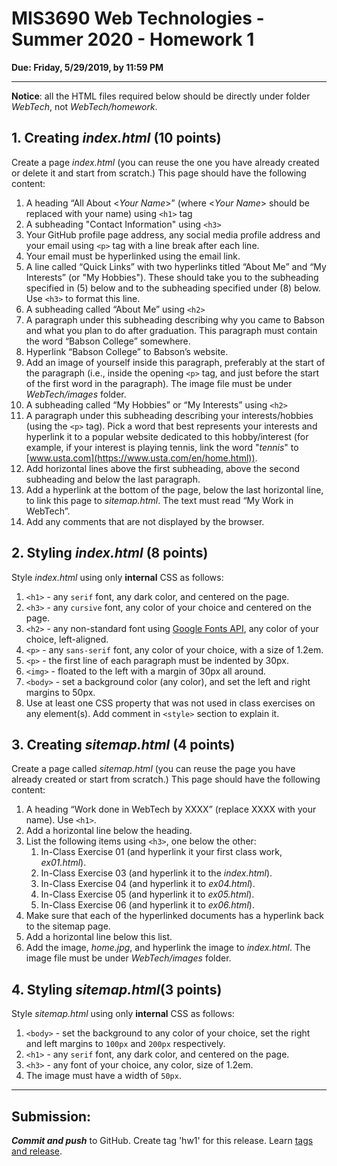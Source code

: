 # MIS3690 Web Technologies - Summer 2020 - Homework 1

**Due: Friday, 5/29/2019, by 11:59 PM**

---
**Notice**: all the HTML files required below should be directly under folder _WebTech_, not _WebTech/homework_.

## 1. Creating _index.html_ (10 points)

Create a page _index.html_ (you can reuse the one you have already created or delete it and start from scratch.) This page should have the following content:

1. A heading “All About <_Your Name_>” (where <_Your Name_> should be replaced with your name) using `<h1>` tag
2. A subheading "Contact Information" using `<h3>`
3. Your GitHub profile page address, any social media profile address and your email using `<p>` tag with a line break after each line.
4. Your email must be hyperlinked using the email link.
5. A line called “Quick Links” with two hyperlinks titled “About Me” and “My Interests” (or "My Hobbies"). These should take you to the subheading specified in (5) below and to the subheading specified under (8) below. Use `<h3>` to format this line.
6. A subheading called “About Me” using `<h2>`
7. A paragraph under this subheading describing why you came to Babson and what you plan to do after graduation. This paragraph must contain the word “Babson College” somewhere.
8. Hyperlink “Babson College” to Babson’s website.
9. Add an image of yourself inside this paragraph, preferably at the start of the paragraph (i.e., inside the opening `<p>` tag, and just before the start of the first word in the paragraph). The image file must be under _WebTech/images_ folder.
10. A subheading called “My Hobbies” or “My Interests” using `<h2>`
11. A paragraph under this subheading describing your interests/hobbies (using the `<p>` tag). Pick a word that best represents your interests and hyperlink it to a popular website dedicated to this hobby/interest (for example, if your interest is playing tennis, link the word "_tennis_" to [www.usta.com](https://www.usta.com/en/home.html)).
12. Add horizontal lines above the first subheading, above the second subheading and below the last paragraph.
13. Add a hyperlink at the bottom of the page, below the last horizontal line, to link this page to *sitemap.html*. The text must read “My Work in WebTech”.
14. Add any comments that are not displayed by the browser.

## 2. Styling _index.html_ (8 points)

Style _index.html_ using only **internal** CSS as follows:

1. `<h1>` - any `serif` font, any dark color, and centered on the page.
2. `<h3>` - any `cursive` font, any color of your choice and centered on the page.
3. `<h2>` - any non-standard font using [Google Fonts API](https://developers.google.com/fonts/docs/getting_started), any color of your choice, left-aligned.
4. `<p>` - any `sans-serif` font, any color of your choice, with a size of 1.2em.
5. `<p>` - the first line of each paragraph must be indented by 30px.
6. `<img>` - floated to the left with a margin of 30px all around.
7. `<body>` - set a background color (any color), and set the left and right margins to 50px.
8. Use at least one CSS property that was not used in class exercises on any element(s). Add comment in `<style>` section to explain it.

## 3. Creating _sitemap.html_ (4 points)

Create a page called _sitemap.html_ (you can reuse the page you have already created or start from scratch.) This page should have the following content:

1. A heading “Work done in WebTech by XXXX” (replace XXXX with your name). Use `<h1>`.
2. Add a horizontal line below the heading.
3. List the following items using `<h3>`, one below the other:
   1. In-Class Exercise 01 (and hyperlink it your first class work, _ex01.html_).
   2. In-Class Exercise 03 (and hyperlink it to the _index.html_).
   3. In-Class Exercise 04 (and hyperlink it to _ex04.html_).
   4. In-Class Exercise 05 (and hyperlink it to _ex05.html_).
   5. In-Class Exercise 06 (and hyperlink it to _ex06.html_).
4. Make sure that each of the hyperlinked documents has a hyperlink back to the sitemap page.
5. Add a horizontal line below this list.
6. Add the image, _home.jpg_, and hyperlink the image to _index.html_. The image file must be under _WebTech/images_ folder.

## 4. Styling _sitemap.html_(3 points)

Style _sitemap.html_ using only **internal** CSS as follows:

1. `<body>` - set the background to any color of your choice, set the right and left margins to `100px` and `200px` respectively.
2. `<h1>` - any `serif` font, any dark color, and centered on the page.
3. `<h3>` - any font of your choice, any color, size of 1.2em.
4. The image must have a width of `50px`.

---
## Submission:

***Commit and push*** to GitHub. Create tag 'hw1' for this release. Learn [tags and release](https://help.github.com/en/github/administering-a-repository/viewing-your-repositorys-releases-and-tags).
